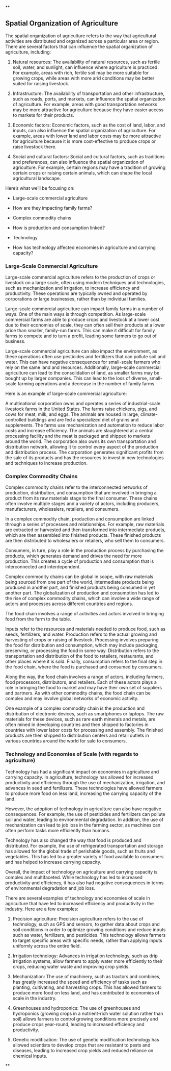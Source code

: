**

## Spatial Organization of Agriculture

The spatial organization of agriculture refers to the way that agricultural activities are distributed and organized across a particular area or region. There are several factors that can influence the spatial organization of agriculture, including:

1.  Natural resources: The availability of natural resources, such as fertile soil, water, and sunlight, can influence where agriculture is practiced. For example, areas with rich, fertile soil may be more suitable for growing crops, while areas with more arid conditions may be better suited for raising livestock.
    
2.  Infrastructure: The availability of transportation and other infrastructure, such as roads, ports, and markets, can influence the spatial organization of agriculture. For example, areas with good transportation networks may be more attractive for agriculture because they have easier access to markets for their products.
    
3.  Economic factors: Economic factors, such as the cost of land, labor, and inputs, can also influence the spatial organization of agriculture. For example, areas with lower land and labor costs may be more attractive for agriculture because it is more cost-effective to produce crops or raise livestock there.
    
4.  Social and cultural factors: Social and cultural factors, such as traditions and preferences, can also influence the spatial organization of agriculture. For example, certain regions may have a tradition of growing certain crops or raising certain animals, which can shape the local agricultural landscape.
    

Here’s what we’ll be focusing on: 

-   Large-scale commercial agriculture 
    

-   How are they impacting family farms? 
    

-   Complex commodity chains 
    

-   How is production and consumption linked? 
    

-   Technology 
    

-   How has technology affected economies in agriculture and carrying capacity? 
    

### Large-Scale Commercial Agriculture

Large-scale commercial agriculture refers to the production of crops or livestock on a large scale, often using modern techniques and technologies, such as mechanization and irrigation, to increase efficiency and productivity. These operations are typically owned and operated by corporations or large businesses, rather than by individual families.

Large-scale commercial agriculture can impact family farms in a number of ways. One of the main ways is through competition. As large-scale commercial farms are able to produce crops and livestock at a lower cost due to their economies of scale, they can often sell their products at a lower price than smaller, family-run farms. This can make it difficult for family farms to compete and to turn a profit, leading some farmers to go out of business.

Large-scale commercial agriculture can also impact the environment, as these operations often use pesticides and fertilizers that can pollute soil and water. This can have negative consequences for small-scale farmers who rely on the same land and resources. Additionally, large-scale commercial agriculture can lead to the consolidation of land, as smaller farms may be bought up by larger companies. This can lead to the loss of diverse, small-scale farming operations and a decrease in the number of family farms.

Here is an example of large-scale commercial agriculture:

A multinational corporation owns and operates a series of industrial-scale livestock farms in the United States. The farms raise chickens, pigs, and cows for meat, milk, and eggs. The animals are housed in large, climate-controlled buildings and are fed a specialized diet of grains and supplements. The farms use mechanization and automation to reduce labor costs and increase efficiency. The animals are slaughtered at a central processing facility and the meat is packaged and shipped to markets around the world. The corporation also owns its own transportation and distribution network, allowing it to control every aspect of the production and distribution process. The corporation generates significant profits from the sale of its products and has the resources to invest in new technologies and techniques to increase production.

### Complex Commodity Chains 

Complex commodity chains refer to the interconnected networks of production, distribution, and consumption that are involved in bringing a product from its raw materials stage to the final consumer. These chains often involve multiple stages and a variety of actors, including producers, manufacturers, wholesalers, retailers, and consumers.

In a complex commodity chain, production and consumption are linked through a series of processes and relationships. For example, raw materials are extracted or harvested and then transformed into intermediate products, which are then assembled into finished products. These finished products are then distributed to wholesalers or retailers, who sell them to consumers.

Consumers, in turn, play a role in the production process by purchasing the products, which generates demand and drives the need for more production. This creates a cycle of production and consumption that is interconnected and interdependent.

Complex commodity chains can be global in scope, with raw materials being sourced from one part of the world, intermediate products being produced in another part, and finished products being consumed in yet another part. The globalization of production and consumption has led to the rise of complex commodity chains, which can involve a wide range of actors and processes across different countries and regions.

The food chain involves a range of activities and actors involved in bringing food from the farm to the table.

Inputs refer to the resources and materials needed to produce food, such as seeds, fertilizers, and water. Production refers to the actual growing and harvesting of crops or raising of livestock. Processing involves preparing the food for distribution and consumption, which may include packaging, preserving, or processing the food in some way. Distribution refers to the transportation and distribution of the food to retailers, restaurants, and other places where it is sold. Finally, consumption refers to the final step in the food chain, where the food is purchased and consumed by consumers.

Along the way, the food chain involves a range of actors, including farmers, food processors, distributors, and retailers. Each of these actors plays a role in bringing the food to market and may have their own set of suppliers and partners. As with other commodity chains, the food chain can be complex and may involve global networks of economic activity.

One example of a complex commodity chain is the production and distribution of electronic devices, such as smartphones or laptops. The raw materials for these devices, such as rare earth minerals and metals, are often mined in developing countries and then shipped to factories in countries with lower labor costs for processing and assembly. The finished products are then shipped to distribution centers and retail outlets in various countries around the world for sale to consumers.

### Technology and Economies of Scale (with regards to agriculture) 

Technology has had a significant impact on economies in agriculture and carrying capacity. In agriculture, technology has allowed for increased productivity and efficiency through the use of mechanization, irrigation, and advances in seed and fertilizers. These technologies have allowed farmers to produce more food on less land, increasing the carrying capacity of the land.

However, the adoption of technology in agriculture can also have negative consequences. For example, the use of pesticides and fertilizers can pollute soil and water, leading to environmental degradation. In addition, the use of mechanization can lead to job loss in the farming sector, as machines can often perform tasks more efficiently than humans.

Technology has also changed the way that food is produced and distributed. For example, the use of refrigerated transportation and storage has allowed for the global trade of perishable goods, such as fruits and vegetables. This has led to a greater variety of food available to consumers and has helped to increase carrying capacity.

Overall, the impact of technology on agriculture and carrying capacity is complex and multifaceted. While technology has led to increased productivity and efficiency, it has also had negative consequences in terms of environmental degradation and job loss.

There are several examples of technology and economies of scale in agriculture that have led to increased efficiency and productivity in the industry. Here are a few examples:

1.  Precision agriculture: Precision agriculture refers to the use of technology, such as GPS and sensors, to gather data about crops and soil conditions in order to optimize growing conditions and reduce inputs such as water, fertilizers, and pesticides. This technology allows farmers to target specific areas with specific needs, rather than applying inputs uniformly across the entire field.
    
2.  Irrigation technology: Advances in irrigation technology, such as drip irrigation systems, allow farmers to apply water more efficiently to their crops, reducing water waste and improving crop yields.
    
3.  Mechanization: The use of machinery, such as tractors and combines, has greatly increased the speed and efficiency of tasks such as planting, cultivating, and harvesting crops. This has allowed farmers to produce more food on less land, and has contributed to economies of scale in the industry.
    
4.  Greenhouses and hydroponics: The use of greenhouses and hydroponics (growing crops in a nutrient-rich water solution rather than soil) allows farmers to control growing conditions more precisely and produce crops year-round, leading to increased efficiency and productivity.
    
5.  Genetic modification: The use of genetic modification technology has allowed scientists to develop crops that are resistant to pests and diseases, leading to increased crop yields and reduced reliance on chemical inputs.
    

**